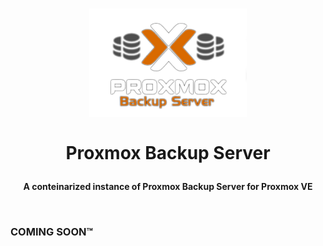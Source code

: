 <h1>
  <p align="center" width="100%">
    <img width="50%" src="../.recursos/img/pbs.png">
    </br></br>
    Proxmox Backup Server
  </p> 
</h1>

<h4> 
  <p align="center" width="100%">
    A conteinarized instance of Proxmox Backup Server for Proxmox VE
  </p>
  </br>
</h4>

### COMING SOON™
